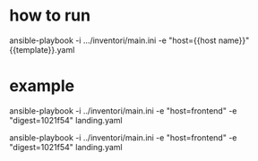 # how to run
ansible-playbook -i .../inventori/main.ini -e "host={{host name}}" {{template}}.yaml

# example
ansible-playbook -i ../inventori/main.ini -e "host=frontend" -e "digest=1021f54" landing.yaml

ansible-playbook -i ../inventori/main.ini -e "host=frontend" -e "digest=1021f54" landing.yaml 